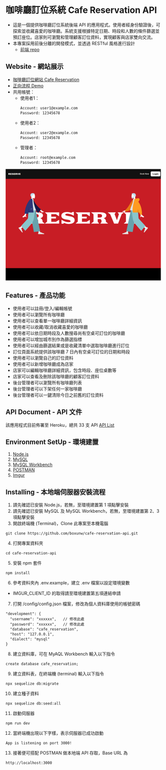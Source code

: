 # 咖啡廳訂位系統 Cafe Reservation API
- 這是一個提供咖啡廳訂位系統後端 API 的應用程式。使用者經身份驗證後，可探索並收藏喜愛的咖啡廳。系統支援根據特定日期、時段和人數的條件篩選並預訂座位。店家則可瀏覽和管理顧客訂位資料，實現顧客與店家雙向交流。
- 本專案採用前後分離的開發模式，並透過 RESTful 風格進行設計
  - [前端 repo](https://github.com/James-Lee-01/reserve)
## Website - 網站展示
- [咖啡廳訂位網站 Cafe Reservation](https://james-lee-01.github.io/reserve)
- [正向流程 Demo](https://youtu.be/DrG0Fo3U5aQ)
- 共用帳號：
  - 使用者1：
    ```
    Account: user1@example.com
    Password: 12345678
    ```
  - 使用者2：
    ```
    Account: user2@example.com
    Password: 12345678
    ```
  - 管理者：
    ```
    Account: root@example.com
    Password: 12345678
    ```

![image](https://github.com/boxunw/cafe-reservation-api/blob/main/image/main.png)

## Features - 產品功能
- 使用者可以註冊/登入/編輯帳號
- 使用者可以瀏覽所有咖啡廳
- 使用者可以查看單一咖啡廳詳細資訊
- 使用者可以收藏/取消收藏喜愛的咖啡廳
- 使用者可以依日期時段及人數搜尋尚有空桌可訂位的咖啡廳
- 使用者可以增加城市別作為篩選指標
- 使用者可以經由篩選結果或是收藏清單中選取咖啡廳進行訂位
- 訂位頁面系統提供該咖啡廳 7 日內有空桌可訂位的日期和時段
- 使用者可以瀏覽自己的訂位資料
- 使用者可以新增咖啡廳成為店家
- 店家可以編輯咖啡廳詳細資訊，包含時段、座位桌數等
- 店家可以查看及刪除該咖啡廳的顧客訂位資料
- 後台管理者可以瀏覽所有咖啡廳列表
- 後台管理者可以下架任何一家咖啡廳
- 後台管理者可以一鍵清除今日之前舊的訂位資料
## API Document - API 文件
該應用程式目前佈署至 Heroku，總共 33 支 API
[API List](https://documenter.getpostman.com/view/29236995/2s9YRCWB94)
## Environment SetUp - 環境建置
1. [Node.js](https://nodejs.org/en)
2. [MySQL](https://dev.mysql.com/downloads/mysql/)
3. [MySQL Workbench](https://dev.mysql.com/downloads/workbench/)
4. [POSTMAN](https://www.getpostman.com/downloads/)
5. [Imgur](https://api.imgur.com/oauth2/addclient)
## Installing - 本地端伺服器安裝流程
1. 請先確認已安裝 Node.js，若無，至環境建置第 1 項點擊安裝
2. 請先確認已安裝 MySQL 及 MySQL Workbench，若無，至環境建置第 2、3 項點擊安裝
3. 開啟終端機 (Terminal)，Clone 此專案至本機電腦
```
git clone https://github.com/boxunw/cafe-reservation-api.git
```
4. 打開專案資料夾
```
cd cafe-reservation-api
```
5. 安裝 npm 套件
```
npm install
```
6. 參考資料夾內 .env.example，建立 .env 檔案以設定環境變數
  - IMGUR_CLIENT_ID 的取得請至環境建置第五項連結申請
7. 打開 /config/config.json 檔案，修改為個人資料庫使用的帳號密碼
```
"development": {
  "username": "xxxxxx",   // 修改此處
  "password": "xxxxxx",   // 修改此處
  "database": "cafe_reservation",
  "host": "127.0.0.1",
  "dialect": "mysql"
}
```
8. 建立資料庫，可在 MyAQL Workbench 輸入以下指令
```
create database cafe_reservation;
```
9. 建立資料表，在終端機 (terminal) 輸入以下指令
```
npx sequelize db:migrate
```
10. 建立種子資料
```
npx sequelize db:seed:all
```
11. 啟動伺服器
```
npm run dev
```
12. 當終端機出現以下字樣，表示伺服器已成功啟動
```
App is listening on port 3000!
```
13. 接著便可搭配 POSTMAN 做本地端 API 存取，Base URL 為
```
http://localhost:3000
```
